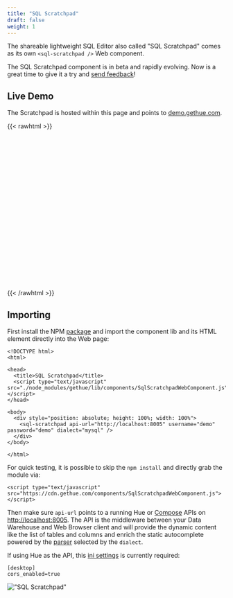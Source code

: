 ```yaml
---
title: "SQL Scratchpad"
draft: false
weight: 1
---
```


The shareable lightweight SQL Editor also called "SQL Scratchpad" comes as its own `<sql-scratchpad />` Web component.

The SQL Scratchpad component is in beta and rapidly evolving. Now is a great time to give it a try and [send feedback](https://github.com/cloudera/hue/issues)!

## Live Demo

The Scratchpad is hosted within this page and points to [demo.gethue.com](https://demo.gethue.com/).

{{< rawhtml >}}
<p>
  <div style="position: absolute; height: 40%; width: 100%">
    <sql-scratchpad api-url="https://demo.gethue.com" username="demo" password="demo" dialect="mysql" />
  </div>

  <script type="text/javascript" src="/js/gethue/components/SqlScratchpadWebComponent.js"></script>

  <br><br><br><br><br><br><br><br><br><br><br><br><br><br><br><br><br><br><br><br>
</p>
{{< /rawhtml >}}


## Importing

First install the NPM [package](/developer/components/) and import the component lib and its HTML element directly into the Web page:

    <!DOCTYPE html>
    <html>

    <head>
      <title>SQL Scratchpad</title>
      <script type="text/javascript" src="./node_modules/gethue/lib/components/SqlScratchpadWebComponent.js"></script>
    </head>

    <body>
      <div style="position: absolute; height: 100%; width: 100%">
        <sql-scratchpad api-url="http://localhost:8005" username="demo" password="demo" dialect="mysql" />
      </div>
    </body>

    </html>

For quick testing, it is possible to skip the `npm install` and directly grab the module via:

    <script type="text/javascript" src="https://cdn.gethue.com/components/SqlScratchpadWebComponent.js"></script>

Then make sure `api-url` points to a running Hue or [Compose](https://github.com/gethue/compose) APIs on [http://localhost:8005](http://localhost:8005). The API is the middleware between your Data Warehouse and Web Browser client and will provide the dynamic content like the list of tables and columns and enrich the static autocomplete powered by the [parser](/developer/components/parsers/) selected by the `dialect`.

If using Hue as the API, this [ini settings](/administrator/configuration/) is currently required:

    [desktop]
    cors_enabled=true

!["SQL Scratchpad"](https://cdn.gethue.com/uploads/2021/05/sql-scratchpad-v0.5.png)
